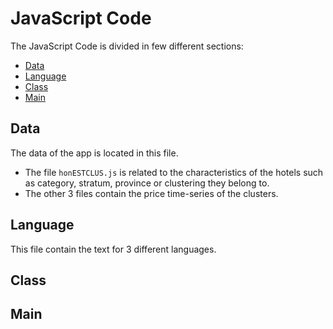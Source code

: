 # JavaScript Code

The JavaScript Code is divided in few different sections:

 - [Data](#data)
 - [Language](#language)
 - [Class](#class)
 - [Main](#main)
 
## Data

The data of the app is located in this file. 
 - The file `honESTCLUS.js` is related to the characteristics of the hotels such as category, stratum, province or clustering they belong to.
 - The other 3 files contain the price time-series of the clusters.

## Language

This file contain the text for 3 different languages.

## Class



## Main
